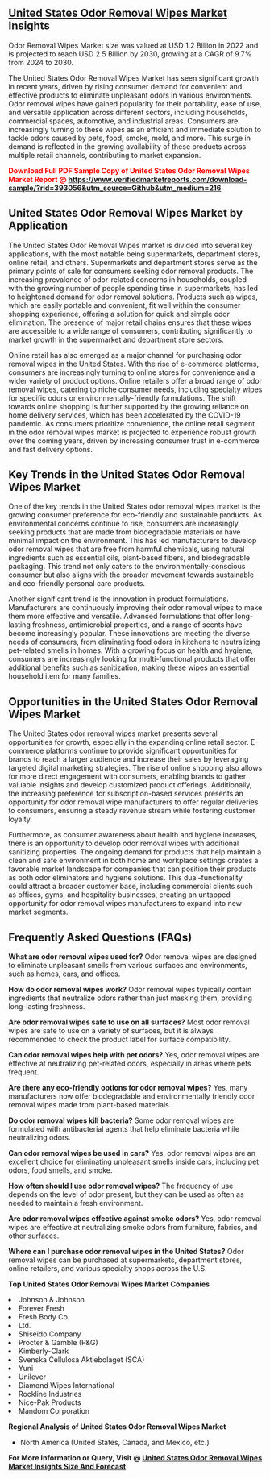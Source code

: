 <h2><a href="https://www.verifiedmarketreports.com/download-sample/?rid=393056&amp;utm_source=Github&amp;utm_medium=216" target="_blank">United States Odor Removal Wipes Market</a> Insights</h2><p>Odor Removal Wipes Market size was valued at USD 1.2 Billion in 2022 and is projected to reach USD 2.5 Billion by 2030, growing at a CAGR of 9.7% from 2024 to 2030.</p><p><p>The United States Odor Removal Wipes Market has seen significant growth in recent years, driven by rising consumer demand for convenient and effective products to eliminate unpleasant odors in various environments. Odor removal wipes have gained popularity for their portability, ease of use, and versatile application across different sectors, including households, commercial spaces, automotive, and industrial areas. Consumers are increasingly turning to these wipes as an efficient and immediate solution to tackle odors caused by pets, food, smoke, mold, and more. This surge in demand is reflected in the growing availability of these products across multiple retail channels, contributing to market expansion. <strong><p><span class=""><span style="color: #ff0000;"><strong>Download Full PDF Sample Copy of United States Odor Removal Wipes Market Report</strong> @ </span><a href="https://www.verifiedmarketreports.com/download-sample/?rid=393056&amp;utm_source=Github&amp;utm_medium=216" target="_blank">https://www.verifiedmarketreports.com/download-sample/?rid=393056&amp;utm_source=Github&amp;utm_medium=216</a></span></p></strong></p><h2>United States Odor Removal Wipes Market by Application</h2><p>The United States Odor Removal Wipes market is divided into several key applications, with the most notable being supermarkets, department stores, online retail, and others. Supermarkets and department stores serve as the primary points of sale for consumers seeking odor removal products. The increasing prevalence of odor-related concerns in households, coupled with the growing number of people spending time in supermarkets, has led to heightened demand for odor removal solutions. Products such as wipes, which are easily portable and convenient, fit well within the consumer shopping experience, offering a solution for quick and simple odor elimination. The presence of major retail chains ensures that these wipes are accessible to a wide range of consumers, contributing significantly to market growth in the supermarket and department store sectors.</p><p>Online retail has also emerged as a major channel for purchasing odor removal wipes in the United States. With the rise of e-commerce platforms, consumers are increasingly turning to online stores for convenience and a wider variety of product options. Online retailers offer a broad range of odor removal wipes, catering to niche consumer needs, including specialty wipes for specific odors or environmentally-friendly formulations. The shift towards online shopping is further supported by the growing reliance on home delivery services, which has been accelerated by the COVID-19 pandemic. As consumers prioritize convenience, the online retail segment in the odor removal wipes market is projected to experience robust growth over the coming years, driven by increasing consumer trust in e-commerce and fast delivery options.</p><h2>Key Trends in the United States Odor Removal Wipes Market</h2><p>One of the key trends in the United States odor removal wipes market is the growing consumer preference for eco-friendly and sustainable products. As environmental concerns continue to rise, consumers are increasingly seeking products that are made from biodegradable materials or have minimal impact on the environment. This has led manufacturers to develop odor removal wipes that are free from harmful chemicals, using natural ingredients such as essential oils, plant-based fibers, and biodegradable packaging. This trend not only caters to the environmentally-conscious consumer but also aligns with the broader movement towards sustainable and eco-friendly personal care products.</p><p>Another significant trend is the innovation in product formulations. Manufacturers are continuously improving their odor removal wipes to make them more effective and versatile. Advanced formulations that offer long-lasting freshness, antimicrobial properties, and a range of scents have become increasingly popular. These innovations are meeting the diverse needs of consumers, from eliminating food odors in kitchens to neutralizing pet-related smells in homes. With a growing focus on health and hygiene, consumers are increasingly looking for multi-functional products that offer additional benefits such as sanitization, making these wipes an essential household item for many families.</p><h2>Opportunities in the United States Odor Removal Wipes Market</h2><p>The United States odor removal wipes market presents several opportunities for growth, especially in the expanding online retail sector. E-commerce platforms continue to provide significant opportunities for brands to reach a larger audience and increase their sales by leveraging targeted digital marketing strategies. The rise of online shopping also allows for more direct engagement with consumers, enabling brands to gather valuable insights and develop customized product offerings. Additionally, the increasing preference for subscription-based services presents an opportunity for odor removal wipe manufacturers to offer regular deliveries to consumers, ensuring a steady revenue stream while fostering customer loyalty.</p><p>Furthermore, as consumer awareness about health and hygiene increases, there is an opportunity to develop odor removal wipes with additional sanitizing properties. The ongoing demand for products that help maintain a clean and safe environment in both home and workplace settings creates a favorable market landscape for companies that can position their products as both odor eliminators and hygiene solutions. This dual-functionality could attract a broader customer base, including commercial clients such as offices, gyms, and hospitality businesses, creating an untapped opportunity for odor removal wipes manufacturers to expand into new market segments.</p><h2>Frequently Asked Questions (FAQs)</h2><p><strong>What are odor removal wipes used for?</strong> Odor removal wipes are designed to eliminate unpleasant smells from various surfaces and environments, such as homes, cars, and offices.</p><p><strong>How do odor removal wipes work?</strong> Odor removal wipes typically contain ingredients that neutralize odors rather than just masking them, providing long-lasting freshness.</p><p><strong>Are odor removal wipes safe to use on all surfaces?</strong> Most odor removal wipes are safe to use on a variety of surfaces, but it is always recommended to check the product label for surface compatibility.</p><p><strong>Can odor removal wipes help with pet odors?</strong> Yes, odor removal wipes are effective at neutralizing pet-related odors, especially in areas where pets frequent.</p><p><strong>Are there any eco-friendly options for odor removal wipes?</strong> Yes, many manufacturers now offer biodegradable and environmentally friendly odor removal wipes made from plant-based materials.</p><p><strong>Do odor removal wipes kill bacteria?</strong> Some odor removal wipes are formulated with antibacterial agents that help eliminate bacteria while neutralizing odors.</p><p><strong>Can odor removal wipes be used in cars?</strong> Yes, odor removal wipes are an excellent choice for eliminating unpleasant smells inside cars, including pet odors, food smells, and smoke.</p><p><strong>How often should I use odor removal wipes?</strong> The frequency of use depends on the level of odor present, but they can be used as often as needed to maintain a fresh environment.</p><p><strong>Are odor removal wipes effective against smoke odors?</strong> Yes, odor removal wipes are effective at neutralizing smoke odors from furniture, fabrics, and other surfaces.</p><p><strong>Where can I purchase odor removal wipes in the United States?</strong> Odor removal wipes can be purchased at supermarkets, department stores, online retailers, and various specialty shops across the U.S.</p></p><p><strong>Top United States Odor Removal Wipes Market Companies</strong></p><div data-test-id=""><p><li>Johnson & Johnson</li><li> Forever Fresh</li><li> Fresh Body Co.</li><li> Ltd.</li><li> Shiseido Company</li><li> Procter & Gamble (P&G)</li><li> Kimberly-Clark</li><li> Svenska Cellulosa Aktiebolaget (SCA)</li><li> Yuni</li><li> Unilever</li><li> Diamond Wipes International</li><li> Rockline Industries</li><li> Nice-Pak Products</li><li> Mandom Corporation</li></p><div><strong>Regional Analysis of&nbsp;United States Odor Removal Wipes Market</strong></div><ul><li dir="ltr"><p dir="ltr">North America&nbsp;(United States, Canada, and Mexico, etc.)</p></li></ul><p><strong>For More Information or Query, Visit @&nbsp;</strong><strong><a href="https://www.verifiedmarketreports.com/product/odor-removal-wipes-market/?utm_source=Github&amp;utm_medium=216" target="_blank">United States Odor Removal Wipes Market Insights Size And Forecast</a></strong></p></div>
